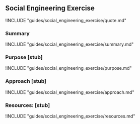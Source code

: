 ## Social Engineering Exercise

!INCLUDE "guides/social_engineering_exercise/quote.md"

### Summary

!INCLUDE "guides/social_engineering_exercise/summary.md"

### Purpose [stub]

!INCLUDE "guides/social_engineering_exercise/purpose.md"

### Approach [stub]

!INCLUDE "guides/social_engineering_exercise/approach.md"

### Resources: [stub]

!INCLUDE "guides/social_engineering_exercise/resources.md"
